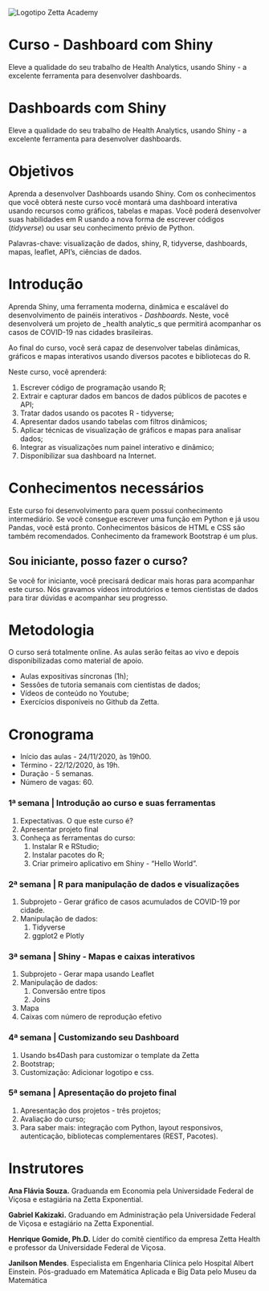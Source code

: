 ![Logotipo Zetta Academy](https://raw.githubusercontent.com/zetta-health/curso-dashboards-com-shiny/master/assets/repository-course-social-preview.png)

# Curso - Dashboard com Shiny

Eleve a qualidade do seu trabalho de Health Analytics, usando Shiny - a excelente ferramenta para desenvolver dashboards.


# Dashboards com Shiny

Eleve a qualidade do seu trabalho de Health Analytics, usando Shiny - a excelente ferramenta para desenvolver dashboards.


# Objetivos

Aprenda a desenvolver Dashboards usando Shiny. Com os conhecimentos que você obterá neste curso você montará uma dashboard interativa usando recursos como gráficos, tabelas e mapas. Você poderá desenvolver suas habilidades em R usando a nova forma de escrever códigos (_tidyverse_) ou usar seu conhecimento prévio de Python.

Palavras-chave: visualização de dados, shiny, R, tidyverse, dashboards, mapas, leaflet, API’s, ciências de dados.


# Introdução

Aprenda Shiny, uma ferramenta moderna, dinâmica e escalável do desenvolvimento de painéis interativos - _Dashboards_. Neste, você desenvolverá um projeto de _health analytic_s que permitirá acompanhar os casos de COVID-19 nas cidades brasileiras. 

Ao final do curso, você será capaz de desenvolver tabelas dinâmicas, gráficos e mapas interativos usando diversos pacotes e bibliotecas do R.

Neste curso, você aprenderá:

1. Escrever código de programação usando R;
2. Extrair e capturar dados em bancos de dados públicos de pacotes e API;
3. Tratar dados usando os pacotes R - tidyverse;
4. Apresentar dados usando tabelas com filtros dinâmicos;
5. Aplicar técnicas de visualização de gráficos e mapas para analisar dados;
6. Integrar as visualizações num painel interativo e dinâmico;
7. Disponibilizar sua dashboard na Internet.


# Conhecimentos necessários

Este curso foi desenvolvimento para quem possui conhecimento intermediário. Se você consegue escrever uma função em Python e já usou Pandas, você está pronto. Conhecimentos básicos de HTML e CSS são também recomendados. Conhecimento da framework Bootstrap é um plus. 


## Sou iniciante, posso fazer o curso?

Se você for iniciante, você precisará dedicar mais horas para acompanhar este curso. Nós gravamos vídeos introdutórios e temos cientistas de dados para tirar dúvidas e acompanhar seu progresso.


# Metodologia

O curso será totalmente online. As aulas serão feitas ao vivo e depois disponibilizadas como material de apoio.



*   Aulas expositivas síncronas (1h);
*   Sessões de tutoria semanais com cientistas de dados;
*   Vídeos de conteúdo no Youtube;
*   Exercícios disponíveis no Github da Zetta.


# Cronograma



*   Início das aulas - 24/11/2020, às 19h00.
*   Término - 22/12/2020, às 19h.
*   Duração - 5 semanas.
*   Número de vagas: 60.


### 1ª semana | Introdução ao curso e suas ferramentas



1. Expectativas. O que este curso é?
2. Apresentar projeto final
3. Conheça as ferramentas do curso: 
    1. Instalar R e RStudio;
    2. Instalar pacotes do R;
    3. Criar primeiro aplicativo em Shiny - “Hello World”.


### 2ª semana | R para manipulação de dados e visualizações
1. Subprojeto - Gerar gráfico de casos acumulados de COVID-19 por cidade.
2. Manipulação de dados:
    1. Tidyverse
    2. ggplot2 e Plotly


### 3ª semana | Shiny - Mapas e caixas interativos


1. Subprojeto - Gerar mapa usando Leaflet
2. Manipulação de dados:
    1. Conversão entre tipos
    2. Joins
3. Mapa
4. Caixas com número de reprodução efetivo


### 4ª semana | Customizando seu Dashboard

1. Usando bs4Dash para customizar o template da Zetta
2. Bootstrap;
3. Customização: Adicionar logotipo e css.


### 5ª semana | Apresentação do projeto final

1. Apresentação dos projetos - três projetos;
2. Avaliação do curso;
3. Para saber mais: integração com Python, layout responsivos, autenticação, bibliotecas complementares (REST, Pacotes).


# Instrutores

**Ana Flávia Souza.** Graduanda em Economia pela Universidade Federal de Viçosa e estagiária na Zetta Exponential.

**Gabriel Kakizaki.** Graduando em Administração pela Universidade Federal de Viçosa e estagiário na Zetta Exponential.

**Henrique Gomide, Ph.D.**  Líder do comitê científico da empresa Zetta Health e professor da Universidade Federal de Viçosa.

**Janilson Mendes**. Especialista em Engenharia Clínica pelo Hospital Albert Einstein. Pós-graduado em Matemática Aplicada e Big Data pelo Museu da Matemática
